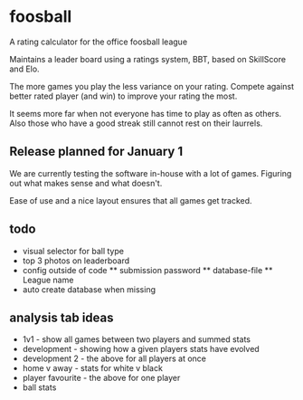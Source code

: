 # foosball
A rating calculator for the office foosball league

Maintains a leader board using a ratings system, BBT,
based on SkillScore and Elo.

The more games you play the less variance on your rating. 
Compete against better rated player (and win) to improve
your rating the most.

It seems more far when not everyone has time to play as
often as others. Also those who have a good streak still
cannot rest on their laurrels.

## Release planned for January 1
We are currently testing the software in-house with a lot
of games. Figuring out what makes sense and what doesn't.

Ease of use and a nice layout ensures that all games get tracked.


## todo
* visual selector for ball type
* top 3 photos on leaderboard
* config outside of code
** submission password
** database-file
** League name
* auto create database when missing

## analysis tab ideas
* 1v1 - show all games between two players and summed stats
* development - showing how a given players stats have evolved
* development 2 - the above for all players at once
* home v away - stats for white v black
* player favourite - the above for one player
* ball stats
